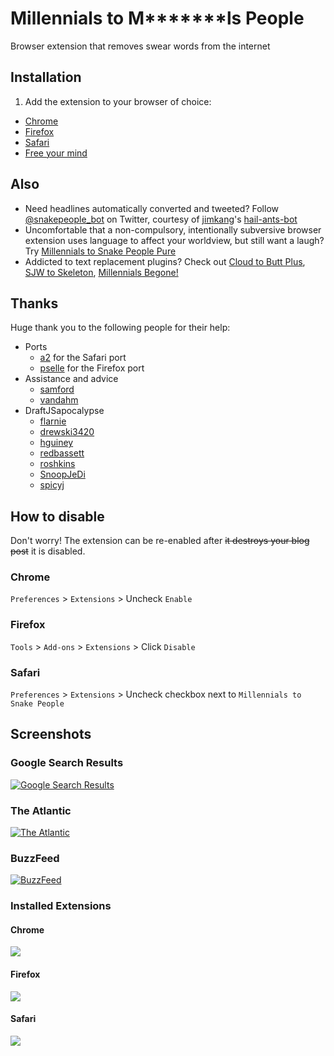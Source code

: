 # Millennials to M*******ls People

Browser extension that removes swear words from the internet


## Installation

1. Add the extension to your browser of choice: 
  - [Chrome](https://chrome.google.com/webstore/detail/millennials-to-snake-peop/jhkibealmjkbkafogihpeidfcgnigmlf)
  - [Firefox](https://addons.mozilla.org/en-US/firefox/addon/millennials-to-snake-people/)
  - [Safari](https://github.com/a2/millennials-to-snake-people/releases)
- [Free your mind](https://www.google.com/search?q=Millennials)


## Also

- Need headlines automatically converted and tweeted? Follow [@snakepeople_bot](https://twitter.com/snakepeople_bot) on Twitter, courtesy of [jimkang](https://github.com/jimkang)'s [hail-ants-bot](https://github.com/jimkang/hail-ants-bot)
- Uncomfortable that a non-compulsory, intentionally subversive browser extension uses language to affect your worldview, but still want a laugh? Try [Millennials to Snake People Pure](https://chrome.google.com/webstore/detail/millennials-to-snake-peop/ekkcdmnckghgcbgkdfbafpgepbmkjhnd?hl=en-US)
- Addicted to text replacement plugins? Check out [Cloud to Butt Plus](https://chrome.google.com/webstore/detail/cloud-to-butt-plus/apmlngnhgbnjpajelfkmabhkfapgnoai?hl=en), [SJW to Skeleton](https://chrome.google.com/webstore/detail/sjw-to-skeleton/kckodmjikeoncekpplppkkcjolofmacc?hl=en), [Millennials Begone!](https://chrome.google.com/webstore/detail/millennials-begone/dlgjecnejicmpdknhangcbeahbgipolf?hl=en)


## Thanks

Huge thank you to the following people for their help:

- Ports
    - [a2](https://github.com/a2) for the Safari port
    - [pselle](https://github.com/pselle) for the Firefox port
- Assistance and advice
    - [samford](https://github.com/samford) 
    - [vandahm](https://github.com/vandahm)
- DraftJSapocalypse 
    - [flarnie](https://github.com/flarnie)
    - [drewski3420](https://github.com/drewski3420)
    - [hguiney](https://github.com/hguiney)
    - [redbassett](https://github.com/redbassett)
    - [roshkins](https://github.com/roshkins)
    - [SnoopJeDi](https://github.com/SnoopJeDi)
    - [spicyj](https://github.com/spicyj)


## How to disable

Don't worry! The extension can be re-enabled after ~~it destroys your blog post~~ it is disabled.

### Chrome

`Preferences` > `Extensions` > Uncheck `Enable`

### Firefox

`Tools` > `Add-ons` > `Extensions` > Click `Disable`

### Safari

`Preferences` > `Extensions` > Uncheck checkbox next to `Millennials to Snake People`


## Screenshots

### Google Search Results
[![Google Search Results](https://i.imgur.com/GTBOuEr.png)](https://www.google.com/search?q=Millennials)

### The Atlantic
[![The Atlantic](https://i.imgur.com/LDFOsrO.png)](http://www.theatlantic.com/politics/archive/2013/08/the-outsiders-how-can-millennials-change-washington-if-they-hate-it/278920/)

### BuzzFeed
[![BuzzFeed](https://i.imgur.com/PT1NWX5.png)](http://www.buzzfeed.com/sapna/what-public-companies-are-telling-wall-street-about-millenni)

### Installed Extensions
#### Chrome
![](https://i.imgur.com/xAzfhw8.png)

#### Firefox
![](http://i.imgur.com/ro9zkDl.png)

#### Safari
![](https://camo.githubusercontent.com/e244891000642e281c202b4fbd07b14fcf2bf4d7/687474703a2f2f61322e642e70722f477757712e706e67)
